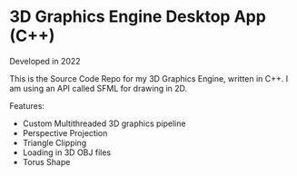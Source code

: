 # 3D Graphics Engine Desktop App (C++)
Developed in 2022 

This is the Source Code Repo for my 3D Graphics Engine, written in C++.
I am using an API called SFML for drawing in 2D.

Features:
- Custom Multithreaded 3D graphics pipeline
- Perspective Projection
- Triangle Clipping
- Loading in 3D OBJ files
- Torus Shape
